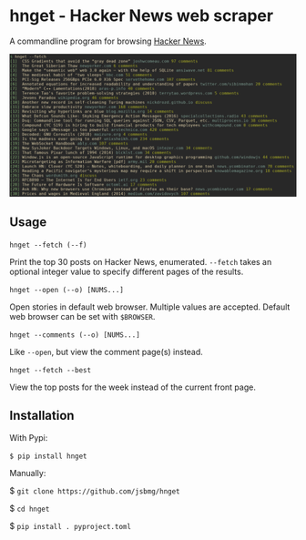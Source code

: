 #  hnget - Hacker News web scraper

A commandline program for browsing [Hacker News](https://news.ycombinator.com).

![Alt text](/extras/screen.png?raw=true "hnget screenshot")

## Usage 

`hnget --fetch (--f)`

Print the top 30 posts on Hacker News, enumerated. `--fetch` takes an optional integer value to specify different pages of the results. 

`hnget --open (--o) [NUMS...]`

Open stories in default web browser. Multiple values are
accepted. Default web browser can be set with `$BROWSER`.

`hnget --comments (--o) [NUMS...]`

Like `--open`, but view the comment page(s) instead.

`hnget --fetch --best`

View the top posts for the week instead of the current front page.

## Installation

With Pypi:

`$ pip install hnget`

Manually:

$ `git clone https://github.com/jsbmg/hnget`

$ `cd hnget`

$ `pip install . pyproject.toml`
